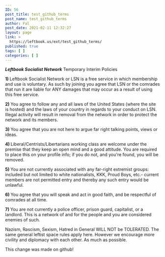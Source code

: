 ```yaml
---
ID: 56
post_title: test_github_terms
post_name: test_github_terms
author: Fal
post_date: 2021-02-11 12:32:27
layout: page
link: >
  https://leftbook.us/ext/test_github_terms/
published: true
tags: [ ]
categories: [ ]
---
```

<p><strong><em>Leftbook Socialist Network</em></strong>
Temporary Interim Policies</p>
<p><strong>1) </strong>Leftbook Socialist Network or LSN is a free service in which membership and use is voluntary. As such by joining you agree that LSN or the comrades that run it are liable for ANY damages that may occur as a result of using this free service.</p>
<p><strong>2) </strong>You agree to follow any and all laws of the United States (where the site is hosted) and the laws of your country in regards to your conduct on LSN. Illegal activity will result in removal from the network in order to protect the network and its members.</p>
<p><strong>3) </strong>You agree that you are not here to argue far right talking points, views or ideas. </p>
<p><strong>4) </strong>Liberal/Centrists/Libertarians working class are welcome under the premise that they keep an open mind and a good attitude.  You are required to place this on your profile info; if you do not, and you're found, you will be removed.</p>
<p><strong>5) </strong>You are not currently associated with any far-right extremist groups: included but not limited to white nationalists, KKK, Proud Boys, etc.- current members are not permitted entry and thereby any such entry would be unlawful.</p>
<p><strong>6) </strong> You agree that you will speak and act in good faith, and be respectful of comrades at all time. </p>
<p><strong>7) </strong>You are not currently a police officer, prison guard, capitalist, or a landlord. This is a network of and for the people and you are considered enemies of such.</p>
<p>Nazism, Rascism, Sexism, Hatred in General WILL NOT be TOLERATED.  The same general leftist space rules apply here. However we encourage more civility and diplomacy with each other. As much as possible.</p>
<p>This change was made on github!</p>
